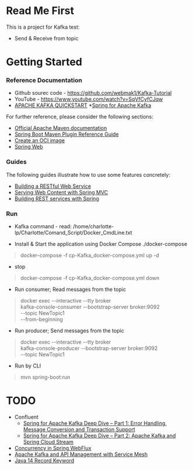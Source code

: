 # Read Me First
  This is a project for Kafka test:
* Send & Receive from topic


# Getting Started

### Reference Documentation
* Github sourec code - https://github.com/webmak1/Kafka-Tutorial
* YouTube - https://www.youtube.com/watch?v=SqVfCyfCJqw
* [APACHE KAFKA QUICKSTART](https://kafka.apache.org/quickstart)
*[Spring for Apache Kafka](https://spring.io/projects/spring-kafka#overview)

For further reference, please consider the following sections:

* [Official Apache Maven documentation](https://maven.apache.org/guides/index.html)
* [Spring Boot Maven Plugin Reference Guide](https://docs.spring.io/spring-boot/docs/2.4.5/maven-plugin/reference/html/)
* [Create an OCI image](https://docs.spring.io/spring-boot/docs/2.4.5/maven-plugin/reference/html/#build-image)
* [Spring Web](https://docs.spring.io/spring-boot/docs/2.4.5/reference/htmlsingle/#boot-features-developing-web-applications)

### Guides
The following guides illustrate how to use some features concretely:

* [Building a RESTful Web Service](https://spring.io/guides/gs/rest-service/)
* [Serving Web Content with Spring MVC](https://spring.io/guides/gs/serving-web-content/)
* [Building REST services with Spring](https://spring.io/guides/tutorials/bookmarks/)

### Run
* Kafka command - 
  read: /home/charlotte-lp/Charlotte/Comand_Script/Docker_CmdLine.txt
    
- Install & Start the application using Docker Compose
  ./docker-compose
> docker-compose -f cp-Kafka_docker-compose.yml up -d
- stop  
> docker-compose -f cp-Kafka_docker-compose.yml down

- Run consumer; Read messages from the topic     
> docker exec --interactive --tty broker \
kafka-console-consumer --bootstrap-server broker:9092 \
--topic NewTopic1 \
--from-beginning

- Run producer; Send messages from the topic
> docker exec --interactive --tty broker \
kafka-console-producer --bootstrap-server broker:9092 \
--topic NewTopic1

- Run by CLI
> mvn spring-boot:run

# TODO
* Confluent
  - [Spring for Apache Kafka Deep Dive – Part 1: Error Handling, Message Conversion and Transaction Support](https://www.confluent.io/blog/spring-for-apache-kafka-deep-dive-part-1-error-handling-message-conversion-transaction-support/)
  - [Spring for Apache Kafka Deep Dive – Part 2: Apache Kafka and Spring Cloud Stream](https://www.confluent.io/blog/spring-for-apache-kafka-deep-dive-part-2-apache-kafka-spring-cloud-stream/)
* [Concurrency in Spring WebFlux](https://www.baeldung.com/spring-webflux-concurrency)
* [Apache Kafka and API Management with Service Mesh](https://www.confluent.io/events/kafka-summit-apac-2021/apache-kafka-and-api-management-api-gateway-friends-enemies-or-frenemies/)  
* [Java 14 Record Keyword](https://www.baeldung.com/java-record-keyword)


